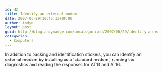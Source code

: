 ```yaml
---
id: 42
title: Identify an external modem
date: 2007-06-29T10:45:13+00:00
author: AndyM
layout: post
guid: http://blog.andymadge.com/uncategorized/2007/06/29/identify-an-external-modem/
categories:
  - Computers
---
```

In addition to packing and identification stickers, you can identify an external modem by installing as a 'standard modem', running the diagnostics and reading the responses for AT13 and AT16.